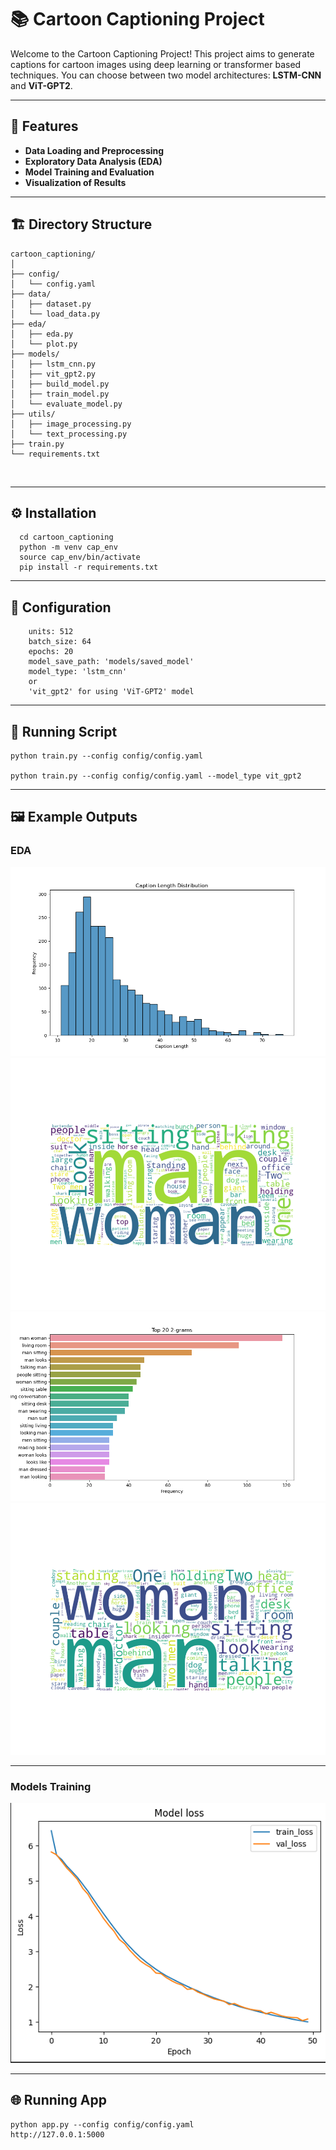# 📚 Cartoon Captioning Project

Welcome to the Cartoon Captioning Project! This project aims to generate captions for cartoon images using deep learning or transformer based techniques. You can choose between two model architectures: **LSTM-CNN** and **ViT-GPT2**.

---

## 🌟 Features

- **Data Loading and Preprocessing**
- **Exploratory Data Analysis (EDA)**
- **Model Training and Evaluation**
- **Visualization of Results**

---

## 🏗️ Directory Structure

```plaintext
cartoon_captioning/
│
├── config/
│   └── config.yaml
├── data/
│   ├── dataset.py
│   └── load_data.py
├── eda/
│   ├── eda.py
│   └── plot.py
├── models/
│   ├── lstm_cnn.py
│   ├── vit_gpt2.py
│   ├── build_model.py
│   ├── train_model.py
│   └── evaluate_model.py
├── utils/
│   ├── image_processing.py
│   └── text_processing.py
├── train.py
└── requirements.txt
```
</br>

---
## ⚙️ Installation

```
  cd cartoon_captioning
  python -m venv cap_env
  source cap_env/bin/activate
  pip install -r requirements.txt

```
---

## 🔧 Configuration
```embedding_dim: 256
    units: 512
    batch_size: 64
    epochs: 20
    model_save_path: 'models/saved_model'
    model_type: 'lstm_cnn'  
    or 
    'vit_gpt2' for using 'ViT-GPT2' model

```
---

## 🚀 Running Script

```
python train.py --config config/config.yaml

python train.py --config config/config.yaml --model_type vit_gpt2
```
---

## 🖼️ Example Outputs

### EDA 
<div align="center">
    <img src='eda/plots/caption_length_distribution.png' alt='Caption Length Distribution'>
</div>
<div align="center">
    <img src='eda/plots/common_words.png' alt='Common Words'>
</div>
<div align="center">
    <img src='eda/plots/top_ngrams.png' alt='Top N-Grams'>
</div>
<div align="center">
    <img src='eda/plots/wordcloud.png' alt='Word Cloud'>
</div>

---
### Models Training

<div align="center">
    <img src='eda/plots/training.png' alt='Caption Length Distribution'>
</div>

---

## 🌐 Running App

```
python app.py --config config/config.yaml
http://127.0.0.1:5000

```
